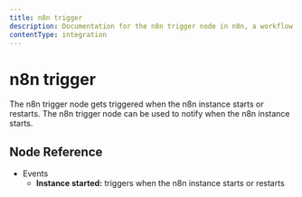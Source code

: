 ```yaml
---
title: n8n trigger
description: Documentation for the n8n trigger node in n8n, a workflow automation platform. Includes guidance on usage, and links to examples.
contentType: integration
---
```


# n8n trigger

The n8n trigger node gets triggered when the n8n instance starts or restarts. The n8n trigger node can be used to notify when the n8n instance starts.

## Node Reference

- Events
    - **Instance started:** triggers when the n8n instance starts or restarts



